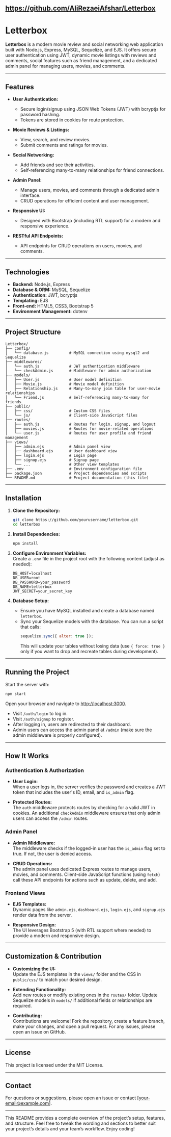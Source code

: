 https://github.com/AliRezaeiAfshar/Letterbox
---

# Letterbox

**Letterbox** is a modern movie review and social networking web application built with Node.js, Express, MySQL, Sequelize, and EJS. It offers secure user authentication using JWT, dynamic movie listings with reviews and comments, social features such as friend management, and a dedicated admin panel for managing users, movies, and comments.

---

## Features

- **User Authentication:**
    - Secure login/signup using JSON Web Tokens (JWT) with bcryptjs for password hashing.
    - Tokens are stored in cookies for route protection.

- **Movie Reviews & Listings:**
    - View, search, and review movies.
    - Submit comments and ratings for movies.

- **Social Networking:**
    - Add friends and see their activities.
    - Self-referencing many-to-many relationships for friend connections.

- **Admin Panel:**
    - Manage users, movies, and comments through a dedicated admin interface.
    - CRUD operations for efficient content and user management.

- **Responsive UI:**
    - Designed with Bootstrap (including RTL support) for a modern and responsive experience.

- **RESTful API Endpoints:**
    - API endpoints for CRUD operations on users, movies, and comments.

---

## Technologies

- **Backend:** Node.js, Express
- **Database & ORM:** MySQL, Sequelize
- **Authentication:** JWT, bcryptjs
- **Templating:** EJS
- **Front-end:** HTML5, CSS3, Bootstrap 5
- **Environment Management:** dotenv

---

## Project Structure

```
Letterbox/
├── config/
│   └── database.js         # MySQL connection using mysql2 and Sequelize
├── middlewares/
│   └── auth.js             # JWT authentication middleware
│   └── checkAdmin.js       # Middleware for admin authorization
├── models/
│   ├── User.js             # User model definition
│   ├── Movie.js            # Movie model definition
│   ├── Relationship.js     # Many-to-many join table for user-movie relationships
│   └── Friend.js           # Self-referencing many-to-many for friends
├── public/
│   ├── css/                # Custom CSS files
│   └── js/                 # Client-side JavaScript files
├── routes/
│   ├── auth.js             # Routes for login, signup, and logout
│   ├── movies.js           # Routes for movie-related operations
│   └── user.js             # Routes for user profile and friend management
├── views/
│   ├── admin.ejs           # Admin panel view
│   ├── dashboard.ejs       # User dashboard view
│   ├── login.ejs           # Login page
│   ├── signup.ejs          # Signup page
│   └── ...                 # Other view templates
├── .env                    # Environment configuration file
├── package.json            # Project dependencies and scripts
└── README.md               # Project documentation (this file)
```

---

## Installation

1. **Clone the Repository:**
   ```bash
   git clone https://github.com/yourusername/letterbox.git
   cd letterbox
   ```

2. **Install Dependencies:**
   ```bash
   npm install
   ```

3. **Configure Environment Variables:**  
   Create a `.env` file in the project root with the following content (adjust as needed):
   ```env
   DB_HOST=localhost
   DB_USER=root
   DB_PASSWORD=your_password
   DB_NAME=letterbox
   JWT_SECRET=your_secret_key
   ```

4. **Database Setup:**
    - Ensure you have MySQL installed and create a database named `letterbox`.
    - Sync your Sequelize models with the database. You can run a script that calls:
      ```js
      sequelize.sync({ alter: true });
      ```
      This will update your tables without losing data (use `{ force: true }` only if you want to drop and recreate tables during development).

---

## Running the Project

Start the server with:
```bash
npm start
```

Open your browser and navigate to [http://localhost:3000](http://localhost:3000).
- Visit `/auth/login` to log in.
- Visit `/auth/signup` to register.
- After logging in, users are redirected to their dashboard.
- Admin users can access the admin panel at `/admin` (make sure the admin middleware is properly configured).

---

## How It Works

### Authentication & Authorization
- **User Login:**  
  When a user logs in, the server verifies the password and creates a JWT token that includes the user's ID, email, and `is_admin` flag.

- **Protected Routes:**  
  The `auth` middleware protects routes by checking for a valid JWT in cookies. An additional `checkAdmin` middleware ensures that only admin users can access the `/admin` routes.

### Admin Panel
- **Admin Middleware:**  
  The middleware checks if the logged-in user has the `is_admin` flag set to true. If not, the user is denied access.

- **CRUD Operations:**  
  The admin panel uses dedicated Express routes to manage users, movies, and comments. Client-side JavaScript functions (using `fetch`) call these API endpoints for actions such as update, delete, and add.

### Frontend Views
- **EJS Templates:**  
  Dynamic pages like `admin.ejs`, `dashboard.ejs`, `login.ejs`, and `signup.ejs` render data from the server.

- **Responsive Design:**  
  The UI leverages Bootstrap 5 (with RTL support where needed) to provide a modern and responsive design.

---

## Customization & Contribution

- **Customizing the UI:**  
  Update the EJS templates in the `views/` folder and the CSS in `public/css/` to match your desired design.

- **Extending Functionality:**  
  Add new routes or modify existing ones in the `routes/` folder. Update Sequelize models in `models/` if additional fields or relationships are required.

- **Contributing:**  
  Contributions are welcome! Fork the repository, create a feature branch, make your changes, and open a pull request. For any issues, please open an issue on GitHub.

---

## License

This project is licensed under the MIT License.

---

## Contact

For questions or suggestions, please open an issue or contact [your-email@example.com].

---

This README provides a complete overview of the project’s setup, features, and structure. Feel free to tweak the wording and sections to better suit your project’s details and your team’s workflow. Enjoy coding!
